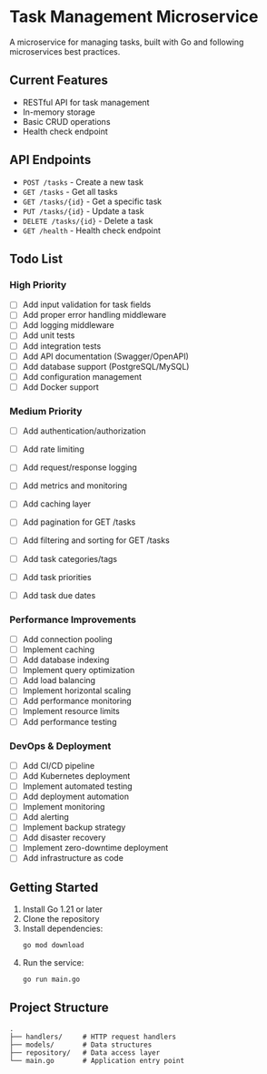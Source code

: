 # Task Management Microservice

A microservice for managing tasks, built with Go and following microservices best practices.

## Current Features

- RESTful API for task management
- In-memory storage
- Basic CRUD operations
- Health check endpoint

## API Endpoints

- `POST /tasks` - Create a new task
- `GET /tasks` - Get all tasks
- `GET /tasks/{id}` - Get a specific task
- `PUT /tasks/{id}` - Update a task
- `DELETE /tasks/{id}` - Delete a task
- `GET /health` - Health check endpoint

## Todo List

### High Priority
- [ ] Add input validation for task fields
- [ ] Add proper error handling middleware
- [ ] Add logging middleware
- [ ] Add unit tests
- [ ] Add integration tests
- [ ] Add API documentation (Swagger/OpenAPI)
- [ ] Add database support (PostgreSQL/MySQL)
- [ ] Add configuration management
- [ ] Add Docker support

### Medium Priority
- [ ] Add authentication/authorization
- [ ] Add rate limiting
- [ ] Add request/response logging
- [ ] Add metrics and monitoring
- [ ] Add caching layer
- [ ] Add pagination for GET /tasks
- [ ] Add filtering and sorting for GET /tasks
- [ ] Add task categories/tags
- [ ] Add task priorities
- [ ] Add task due dates


### Performance Improvements
- [ ] Add connection pooling
- [ ] Implement caching
- [ ] Add database indexing
- [ ] Implement query optimization
- [ ] Add load balancing
- [ ] Implement horizontal scaling
- [ ] Add performance monitoring
- [ ] Implement resource limits
- [ ] Add performance testing

### DevOps & Deployment
- [ ] Add CI/CD pipeline
- [ ] Add Kubernetes deployment
- [ ] Implement automated testing
- [ ] Add deployment automation
- [ ] Implement monitoring
- [ ] Add alerting
- [ ] Implement backup strategy
- [ ] Add disaster recovery
- [ ] Implement zero-downtime deployment
- [ ] Add infrastructure as code

## Getting Started

1. Install Go 1.21 or later
2. Clone the repository
3. Install dependencies:
   ```bash
   go mod download
   ```
4. Run the service:
   ```bash
   go run main.go
   ```

## Project Structure

```
.
├── handlers/     # HTTP request handlers
├── models/       # Data structures
├── repository/   # Data access layer
└── main.go       # Application entry point
```
